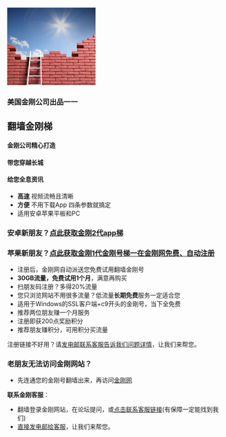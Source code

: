 ![image](l-w-s-athird.png)

### 美国金刚公司出品一一

## 翻墙金刚梯

#### 金刚公司精心打造
#### 带您穿越长城
#### 给您全息资讯

* **高速** 视频流畅且清晰
* **方便** 不用下载App 四条参数就搞定
* 适用安卓苹果平板和PC
### 安卓新朋友？[点此获取金刚2代app梯](https://github.com/a2zitpro/web/blob/master/dl.md)  
### 苹果新朋友？[点此获取金刚1代金刚号梯一在金刚网免费、自动注册](https://a2zitpro.biz/midman/testfm.php)
* 注册后，金刚网自动派送您免费试用翻墙金刚号
* **30GB流量，免费试用1个月**，满意再购买
* 扫朋友码注册？多得20%流量
* 您只浏览网站不用很多流量？低流量**长期免费**服务一定适合您
* 适用于Windows的SSL客户端+c9开头的金剛号，当下全免费
* 推荐两位朋友赚一个月服务
* 注册即获200点奖励积分
* 推荐朋友赚积分，可用积分买流量

注册链接不好用？请[发电邮联系客服告诉我们问题详情](mailto:cs@a2zitpro.com)，让我们来帮您。

### 老朋友无法访问金刚网站？
* 先连通您的金刚号翻墙出来，再访问[金刚网](https://atozitpro.net/zh)   

**联系金刚客服**：
  * 翻墙登录金刚网站，在论坛提问，或[点击联系客服链接](https://www.atozitpro.net/zh/contact-us/)(有保障一定能找到我们)
  * [直接发电邮给客服](mailto:cs@a2zitpro.com)，让我们来帮您。


